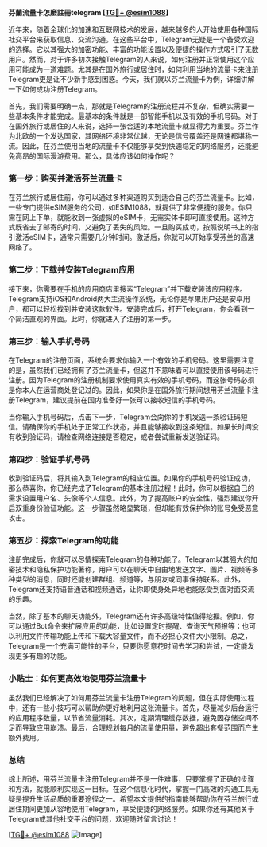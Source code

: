 **芬蘭流量卡怎麽註冊telegram [[TG💪+ @esim1088](https://t.me/s/esim1088)]**

近年来，随着全球化的加速和互联网技术的发展，越来越多的人开始使用各种国际社交平台来获取信息、交流沟通。在这些平台中，Telegram无疑是一个备受欢迎的选择。它以其强大的加密功能、丰富的功能设置以及便捷的操作方式吸引了无数用户。然而，对于许多初次接触Telegram的人来说，如何注册并正常使用这个应用可能成为一道难题。尤其是在国外旅行或居住时，如何利用当地的流量卡来注册Telegram更是让不少新手感到困惑。今天，我们就以芬兰流量卡为例，详细讲解一下如何成功注册Telegram。

首先，我们需要明确一点，那就是Telegram的注册流程并不复杂，但确实需要一些基本条件才能完成。最基本的条件就是一部智能手机以及有效的手机号码。对于在国外旅行或居住的人来说，选择一张合适的本地流量卡就显得尤为重要。芬兰作为北欧的一个发达国家，其网络环境非常优越，无论是信号覆盖还是网速都堪称一流。因此，在芬兰使用当地的流量卡不仅能够享受到快速稳定的网络服务，还能避免高昂的国际漫游费用。那么，具体应该如何操作呢？

### 第一步：购买并激活芬兰流量卡

在芬兰旅行或居住前，你可以通过多种渠道购买到适合自己的芬兰流量卡。比如，一些专门提供eSIM服务的公司，如ESIM1088，就提供了非常便捷的服务。你只需在网上下单，就能收到一张虚拟的eSIM卡，无需实体卡即可直接使用。这种方式既省去了邮寄的时间，又避免了丢失的风险。一旦购买成功，按照说明书上的指引激活eSIM卡，通常只需要几分钟时间。激活后，你就可以开始享受芬兰的高速网络了。

### 第二步：下载并安装Telegram应用

接下来，你需要在手机的应用商店里搜索“Telegram”并下载安装该应用程序。Telegram支持iOS和Android两大主流操作系统，无论你是苹果用户还是安卓用户，都可以轻松找到并安装这款软件。安装完成后，打开Telegram，你会看到一个简洁直观的界面。此时，你就进入了注册的第一步。

### 第三步：输入手机号码

在Telegram的注册页面，系统会要求你输入一个有效的手机号码。这里需要注意的是，虽然我们已经拥有了芬兰流量卡，但这并不意味着可以直接使用该号码进行注册。因为Telegram的注册机制要求使用真实有效的手机号码，而这张号码必须是你本人在运营商处登记过的。因此，如果你是在国外旅行期间想用芬兰流量卡注册Telegram，建议提前在国内准备好一张可以接收短信的手机号码。

当你输入手机号码后，点击下一步，Telegram会向你的手机发送一条验证码短信。请确保你的手机处于正常工作状态，并且能够接收到这条短信。如果长时间没有收到验证码，请检查网络连接是否稳定，或者尝试重新发送验证码。

### 第四步：验证手机号码

收到验证码后，将其输入到Telegram的相应位置。如果你的手机号码验证成功，那么恭喜你，你已经完成了Telegram的基本注册过程！此时，你可以根据自己的需求设置用户名、头像等个人信息。此外，为了提高账户的安全性，强烈建议你开启双重身份验证功能。这一步骤虽然略显繁琐，但却能有效保护你的账号免受恶意攻击。

### 第五步：探索Telegram的功能

注册完成后，你就可以尽情探索Telegram的各种功能了。Telegram以其强大的加密技术和隐私保护功能著称，用户可以在聊天中自由地发送文字、图片、视频等多种类型的消息，同时还能创建群组、频道等，与朋友或同事保持联系。此外，Telegram还支持语音通话和视频通话，让你即使身处异地也能感受到面对面交流的乐趣。

当然，除了基本的聊天功能外，Telegram还有许多高级特性值得挖掘。例如，你可以通过Bot命令来扩展应用的功能，比如设置定时提醒、查询天气预报等；也可以利用文件传输功能上传和下载大容量文件，而不必担心文件大小限制。总之，Telegram是一个充满可能性的平台，只要你愿意花时间去学习和尝试，一定能发现更多有趣的功能。

### 小贴士：如何更高效地使用芬兰流量卡

虽然我们已经解决了如何用芬兰流量卡注册Telegram的问题，但在实际使用过程中，还有一些小技巧可以帮助你更好地利用这张流量卡。首先，尽量减少后台运行的应用程序数量，以节省流量消耗。其次，定期清理缓存数据，避免因存储空间不足而导致应用崩溃。最后，合理规划每月的流量使用量，避免超出套餐范围而产生额外费用。

### 总结

综上所述，用芬兰流量卡注册Telegram并不是一件难事，只要掌握了正确的步骤和方法，就能顺利实现这一目标。在这个信息化时代，掌握一门高效的沟通工具无疑是提升生活品质的重要途径之一。希望本文提供的指南能够帮助你在芬兰旅行或居住期间更加从容地使用Telegram，享受便捷的网络服务。如果你还有其他关于Telegram或其他社交平台的问题，欢迎随时留言讨论！

[[TG💪+ @esim1088](https://t.me/s/esim1088) ![Image](https://i.postimg.cc/4NQfJmqS/Snipaste-2025-05-13-00-14-12.png)]